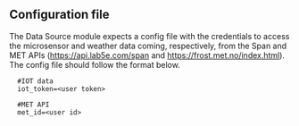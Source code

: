 ## Configuration file

The Data Source module expects a config file with the credentials to access the microsensor and weather data coming, respectively, from the Span and MET APIs (https://api.lab5e.com/span and https://frost.met.no/index.html). The config file should follow the format below.

      #IOT data
      iot_token=<user token>

      #MET API
      met_id=<user id>
